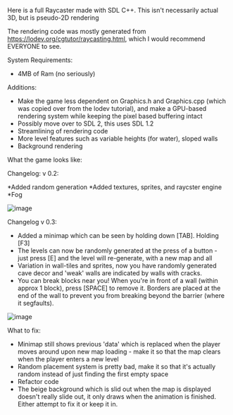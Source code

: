 Here is a full Raycaster made with SDL C++. This isn't necessarily actual 3D, but is pseudo-2D rendering

The rendering code was mostly generated from https://lodev.org/cgtutor/raycasting.html, which I would recommend EVERYONE to see.

System Requirements:

* 4MB of Ram (no seriously)


Additions:
* Make the game less dependent on Graphics.h and Graphics.cpp (which was copied over from the lodev tutorial), and make a GPU-based rendering system while keeping the pixel based buffering intact
* Possibly move over to SDL 2, this uses SDL 1.2
* Streamlining of rendering code
* More level features such as variable heights (for water), sloped walls
* Background rendering


What the game looks like:


Changelog: v 0.2:

*Added random generation
*Added textures, sprites, and raycster engine
*Fog


![image](https://github.com/user-attachments/assets/bff9d309-eeb8-4c8d-81ad-9c78948cb38e)


Changelog v 0.3:

* Added a minimap which can be seen by holding down [TAB]. Holding [F3] 
* The levels can now be randomly generated at the press of a button - just press [E] and the level will re-generate, with a new map and all
* Variation in wall-tiles and sprites, now you have randomly generated cave decor and 'weak' walls are indicated by walls with cracks. 
* You can break blocks near you! When you're in front of a wall (within approx 1 block), press [SPACE] to remove it. Borders are placed at the end of the wall to prevent you from breaking beyond the barrier (where it segfaults).

![image](https://github.com/user-attachments/assets/4d1403cf-768d-4740-89b7-5f0ab9681084)


What to fix:

* Minimap still shows previous 'data' which is replaced when the player moves around upon new map loading - make it so that the map clears when the player enters a new level
* Random placement system is pretty bad, make it so that it's actually random instead of just finding the first empty space
* Refactor code
* The beige background which is slid out when the map is displayed doesn't really slide out, it only draws when the animation is finished. Either attempt to fix it or keep it in. 



